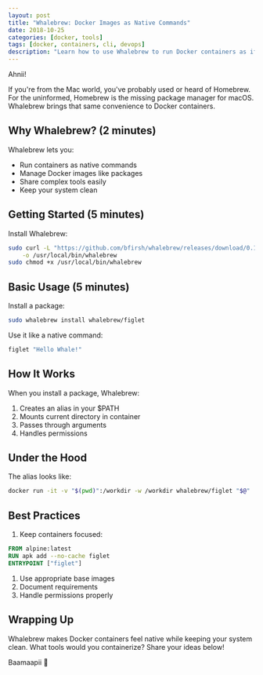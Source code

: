 ```yaml
---
layout: post
title: "Whalebrew: Docker Images as Native Commands"
date: 2018-10-25
categories: [docker, tools]
tags: [docker, containers, cli, devops]
description: "Learn how to use Whalebrew to run Docker containers as if they were native commands, simplifying your development workflow."
---
```


Ahnii!

If you're from the Mac world, you've probably used or heard of Homebrew. For the uninformed, Homebrew is the missing package manager for macOS. Whalebrew brings that same convenience to Docker containers.

## Why Whalebrew? (2 minutes)

Whalebrew lets you:

- Run containers as native commands
- Manage Docker images like packages
- Share complex tools easily
- Keep your system clean

## Getting Started (5 minutes)

Install Whalebrew:

```bash
sudo curl -L "https://github.com/bfirsh/whalebrew/releases/download/0.1.0/whalebrew-$(uname -s)-$(uname -m)" \
    -o /usr/local/bin/whalebrew
sudo chmod +x /usr/local/bin/whalebrew
```

## Basic Usage (5 minutes)

Install a package:

```bash
sudo whalebrew install whalebrew/figlet
```

Use it like a native command:

```bash
figlet "Hello Whale!"
```

## How It Works

When you install a package, Whalebrew:

1. Creates an alias in your $PATH
2. Mounts current directory in container
3. Passes through arguments
4. Handles permissions

## Under the Hood

The alias looks like:

```bash
docker run -it -v "$(pwd)":/workdir -w /workdir whalebrew/figlet "$@"
```

## Best Practices

1. Keep containers focused:

```dockerfile
FROM alpine:latest
RUN apk add --no-cache figlet
ENTRYPOINT ["figlet"]
```

1. Use appropriate base images
2. Document requirements
3. Handle permissions properly

## Wrapping Up

Whalebrew makes Docker containers feel native while keeping your system clean. What tools would you containerize? Share your ideas below!

Baamaapii 👋
